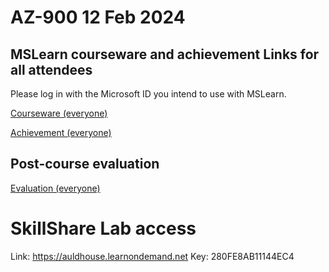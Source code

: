
# AZ-900 12 Feb 2024

## MSLearn courseware and achievement Links for all attendees

Please log in with the Microsoft ID you intend to use with MSLearn.

[Courseware (everyone)](https://learn.microsoft.com/training/courses/az-900t00?WT.mc_id=ilt_partner_webpage_wwl&ocid=509519#study-guide)

[Achievement (everyone)](https://learn.microsoft.com/en-us/users/me/achievements?WT.mc_id=ilt_partner_webpage_wwl&ocid=4232190&redeem=6R75M7
)

## Post-course evaluation

[Evaluation (everyone)](https://www.metricsthatmatter.com/auldct47)


# SkillShare Lab access

Link: https://auldhouse.learnondemand.net
Key: 280FE8AB11144EC4
